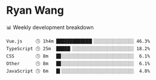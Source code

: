 # Ryan Wang

 <!-- waka-box start -->
📊 Weekly development breakdown
```text
Vue.js     🕓 1h4m █████████████▍░░░░░░░░░░░░░░░ 46.3%
TypeScript 🕓 25m  █████▎░░░░░░░░░░░░░░░░░░░░░░░ 18.2%
CSS        🕓 8m   █▊░░░░░░░░░░░░░░░░░░░░░░░░░░░  6.1%
Other      🕓 8m   █▊░░░░░░░░░░░░░░░░░░░░░░░░░░░  6.1%
JavaScript 🕓 6m   █▍░░░░░░░░░░░░░░░░░░░░░░░░░░░  4.8%
```
<!-- Powered by https://github.com/YouEclipse/waka-box-go . -->
<!-- waka-box end -->